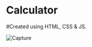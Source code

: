 # Calculator
#Created using HTML, CSS &amp; JS.


![Capture](https://user-images.githubusercontent.com/51114476/122665111-1a017e00-d1c5-11eb-9ae3-883892fa447f.PNG)
